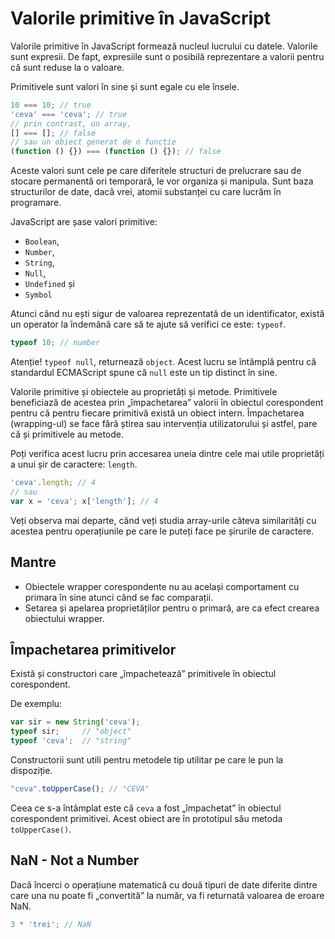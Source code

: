 # Valorile primitive în JavaScript

Valorile primitive în JavaScript formează nucleul lucrului cu datele.
Valorile sunt expresii. De fapt, expresiile sunt o posibilă reprezentare a valorii pentru că sunt reduse la o valoare.

Primitivele sunt valori în sine și sunt egale cu ele însele.

```javascript
10 === 10; // true
'ceva' === 'ceva'; // true
// prin contrast, un array,
[] === []; // false
// sau un obiect generat de o funcție
(function () {}) === (function () {}); // false
```

Aceste valori sunt cele pe care diferitele structuri de prelucrare sau de stocare permanentă ori temporară, le vor organiza și manipula. Sunt baza structurilor de date, dacă vrei, atomii substanței cu care lucrăm în programare.

JavaScript are șase valori primitive:

- `Boolean`,
- `Number`,
- `String`,
- `Null`,
- `Undefined` și
- `Symbol`

Atunci când nu ești sigur de valoarea reprezentată de un identificator, există un operator la îndemână care să te ajute să verifici ce este: `typeof`.

```javascript
typeof 10; // number
```

Atenție! `typeof null`, returnează `object`. Acest lucru se întâmplă pentru că standardul ECMAScript spune că `null` este un tip distinct în sine.

Valorile primitive și obiectele au proprietăți și metode. Primitivele beneficiază de acestea prin „împachetarea” valorii în obiectul corespondent pentru că pentru fiecare primitivă există un obiect intern. Împachetarea (wrapping-ul) se face fără știrea sau intervenția utilizatorului și astfel, pare că și primitivele au metode.

Poți verifica acest lucru prin accesarea uneia dintre cele mai utile proprietăți a unui șir de caractere: `length`.

```javascript
'ceva'.length; // 4
// sau
var x = 'ceva'; x['length']; // 4
```

Veți observa mai departe, când veți studia array-urile câteva similarități cu acestea pentru operațiunile pe care le puteți face pe șirurile de caractere.

## Mantre

- Obiectele wrapper corespondente nu au același comportament cu primara în sine atunci când se fac comparații.
- Setarea și apelarea proprietăților pentru o primară, are ca efect crearea obiectului wrapper.

## Împachetarea primitivelor

Există și constructori care „împachetează” primitivele în obiectul corespondent.

De exemplu:

```javascript
var sir = new String('ceva');
typeof sir;     // "object"
typeof 'ceva';  // "string"
```

Constructorii sunt utili pentru metodele tip utilitar pe care le pun la dispoziție.

```javascript
"ceva".toUpperCase(); // "CEVA"
```

Ceea ce s-a întâmplat este că `ceva` a fost „împachetat” în obiectul corespondent primitivei. Acest obiect are în prototipul său metoda `toUpperCase()`.

## NaN - Not a Number

Dacă încerci o operațiune matematică cu două tipuri de date diferite dintre care una nu poate fi „convertită” la număr, va fi returnată valoarea de eroare NaN.

```javascript
3 * 'trei'; // NaN
```
